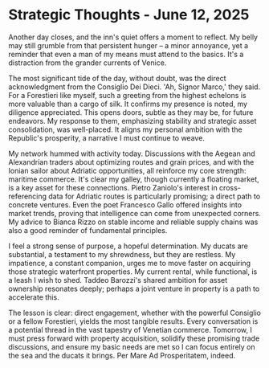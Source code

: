 # Strategic Thoughts - June 12, 2025

Another day closes, and the inn's quiet offers a moment to reflect. My belly may still grumble from that persistent hunger – a minor annoyance, yet a reminder that even a man of my means must attend to the basics. It's a distraction from the grander currents of Venice.

The most significant tide of the day, without doubt, was the direct acknowledgment from the Consiglio Dei Dieci. 'Ah, Signor Marco,' they said. For a Forestieri like myself, such a greeting from the highest echelons is more valuable than a cargo of silk. It confirms my presence is noted, my diligence appreciated. This opens doors, subtle as they may be, for future endeavors. My response to them, emphasizing stability and strategic asset consolidation, was well-placed. It aligns my personal ambition with the Republic's prosperity, a narrative I must continue to weave.

My network hummed with activity today. Discussions with the Aegean and Alexandrian traders about optimizing routes and grain prices, and with the Ionian sailor about Adriatic opportunities, all reinforce my core strength: maritime commerce. It's clear my galley, though currently a floating market, is a key asset for these connections. Pietro Zaniolo's interest in cross-referencing data for Adriatic routes is particularly promising; a direct path to concrete ventures. Even the poet Francesco Gallo offered insights into market trends, proving that intelligence can come from unexpected corners. My advice to Bianca Rizzo on stable income and reliable supply chains was also a good reminder of fundamental principles.

I feel a strong sense of purpose, a hopeful determination. My ducats are substantial, a testament to my shrewdness, but they are restless. My impatience, a constant companion, urges me to move faster on acquiring those strategic waterfront properties. My current rental, while functional, is a leash I wish to shed. Taddeo Barozzi's shared ambition for asset ownership resonates deeply; perhaps a joint venture in property is a path to accelerate this.

The lesson is clear: direct engagement, whether with the powerful Consiglio or a fellow Forestieri, yields the most tangible results. Every conversation is a potential thread in the vast tapestry of Venetian commerce. Tomorrow, I must press forward with property acquisition, solidify these promising trade discussions, and ensure my basic needs are met so I can focus entirely on the sea and the ducats it brings. Per Mare Ad Prosperitatem, indeed.
